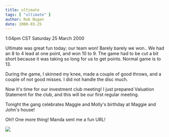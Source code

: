 ```yaml
---
title: ultimate
tags: [ "ultimate" ]
author: Rob Nugen
date: 2000-03-25
---
```


<title></title>
<p class=date>1:04pm CST Saturday 25 March 2000</p>

<p>Ultimate was great fun today; our team won!  Barely barely we won..
We had an 8 to 4 lead at one point, and won 10 to 9.  The game had to
be cut a bit short because it was taking so long for us to get points.
Normal game is to 13.

<p>During the game, I skinned my knee, made a couple of good throws,
and a couple of not good misses.  I did not handle the disc much.

<p>Now it's time for our investment club meeting!  I just prepared
Valuation Statement for the club, and this will be our first regular
meeting.

<p>Tonight the gang celebrates Maggie and Molly's birthday at Maggie and John's house!

<p>Oh!! One more thing!  Manda sent me a fun URL!  <a
href="https://www.phoneSpell.org/"></a>

<p><img src='/images/rob/wL-ROB.gif'>

